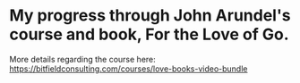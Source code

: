 # My progress through John Arundel's course and book, For the Love of Go.
More details regarding the course here: https://bitfieldconsulting.com/courses/love-books-video-bundle
